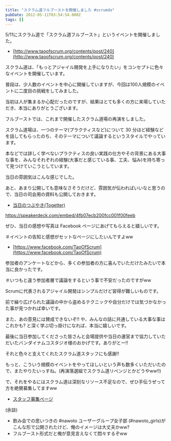 ```yaml
---
title: "スクラム道フルブーストを開催しました #scrumdo"
pubDate: 2012-05-11T03:54:54.000Z
tags: []
---
```


5/11にスクラム道で「スクラム道フルブースト」というイベントを開催しました。

- [http://www.taoofscrum.org/contents/post/240](http://www.taoofscrum.org/contents/post/240)

スクラム道は、「もっとアジャイル開発を上手になりたい」をコンセプトに色々なイベントを開催しています。

普段は、少人数のイベントを中心に開催していますが、今回は100人規模のイベントに二度目の挑戦をしてみました。

当初は人が集まるか心配だったのですが、結果はとても多くの方に来場していただき、本当にありがとうございます。

フルブーストでは、これまで開催したスクラム道場の再演をしました。

スクラム道場は、一つのテーマ(プラクティスなど)について 30 分ほど経験などを話してもらったのち、そのテーマについて議論するというスタイルでやっています。

本などでは詳しく学べないプラクティスの良い実践の仕方やその背景にある大事な事を、みんなそれぞれの経験(大事だと感じている事、工夫、悩み)を持ち寄って見つけていこうとしています。

当日の雰囲気はこんな感じでした。

あと、あまり公開しても意味なさそうだけど、雰囲気が伝わればいいなと思うので、当日の司会用の資料も公開しておきます。

- [当日のつぶやき(Togetter)](http://togetter.com/li/301183)

https://speakerdeck.com/embed/4fb07ecb200fcc001f00feeb

ぜひ、当日の感想や写真は Facebook ページにあげてもらえると嬉しいです。

＃イベントの告知と感想がセットなページにしたいんですよww

- [https://www.facebook.com/TaoOfScrum](https://www.facebook.com/TaoOfScrum)

参加者のアンケートなどから、多くの参加者の方に喜んでいただけたみたいで本当に良かったです。

＃いつもと違う参加者層で議論をするという事で不安だったのですがww

Scrumに代表されるアジャイル開発はシンプルだけど習得が難しいものです。

前で繰り広げられた議論の中から盗めるテクニックや自分だけでは気づかなかった事が見つかれば幸いです。

また、あの意見には賛成できないぞ!! や、みんなの話に共通している大事な事はこれかも? と深く学ぶ切っ掛けになれば、本当に嬉しいです。

最後に当日参加してくださった皆さんと会場提供や当日の運営まで協力していただいたバンダイナムコスタジオ様のおかげです。ありがとー!!

それと色々と支えてくれたスクラム道スタッフにも感謝!!

もっと、こういう規模のイベントをやってほしいという声も数多くいただいたので、またやりたいっすね。(再演落選組でスクラム道リベンジとかどうやww!!)

で、それをやるにはスクラム道は深刻なリソース不足なので、ぜひ手伝うぜって方を絶賛募集してますww

- [スタッフ募集ページ](http://qwik.jp/taoofscrum/JoinUs.html)

(余談) 

- 飲み会での思いつきの #nawoto ユーザーグループ女子部 (#nawoto_girls)がこんな形で公開されたけど、俺のイメージは大丈夫かww?
- フルブースト形式だと俺が意見言えなくて悶々するぞww